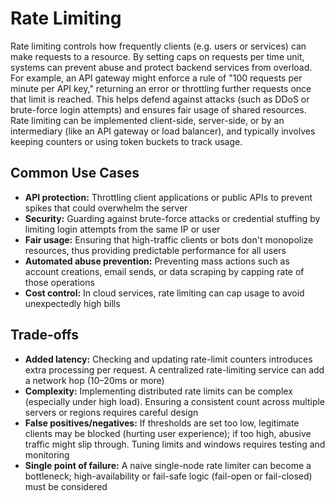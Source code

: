 # Rate Limiting

Rate limiting controls how frequently clients (e.g. users or services) can make requests to a resource. By setting caps on requests per time unit, systems can prevent abuse and protect backend services from overload. For example, an API gateway might enforce a rule of "100 requests per minute per API key," returning an error or throttling further requests once that limit is reached. This helps defend against attacks (such as DDoS or brute-force login attempts) and ensures fair usage of shared resources. Rate limiting can be implemented client-side, server-side, or by an intermediary (like an API gateway or load balancer), and typically involves keeping counters or using token buckets to track usage.

## Common Use Cases

- **API protection:** Throttling client applications or public APIs to prevent spikes that could overwhelm the server
- **Security:** Guarding against brute-force attacks or credential stuffing by limiting login attempts from the same IP or user
- **Fair usage:** Ensuring that high-traffic clients or bots don't monopolize resources, thus providing predictable performance for all users
- **Automated abuse prevention:** Preventing mass actions such as account creations, email sends, or data scraping by capping rate of those operations
- **Cost control:** In cloud services, rate limiting can cap usage to avoid unexpectedly high bills

## Trade-offs

- **Added latency:** Checking and updating rate-limit counters introduces extra processing per request. A centralized rate-limiting service can add a network hop (10–20ms or more)
- **Complexity:** Implementing distributed rate limits can be complex (especially under high load). Ensuring a consistent count across multiple servers or regions requires careful design
- **False positives/negatives:** If thresholds are set too low, legitimate clients may be blocked (hurting user experience); if too high, abusive traffic might slip through. Tuning limits and windows requires testing and monitoring
- **Single point of failure:** A naive single-node rate limiter can become a bottleneck; high-availability or fail-safe logic (fail-open or fail-closed) must be considered
